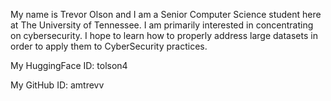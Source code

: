 My name is Trevor Olson and I am a Senior Computer Science student here at The University of Tennessee. I am primarily interested in concentrating on cybersecurity. I hope to learn how to properly address large datasets in order to apply them to CyberSecurity practices.

My HuggingFace ID: tolson4

My GitHub ID: amtrevv
